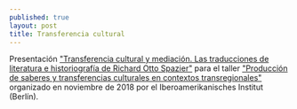 ```yaml
---
published: true
layout: post
title: Transferencia cultural
---
```

Presentación ["Transferencia cultural y mediación. Las traducciones de literatura e historiografía de Richard Otto Spazier"](http://editio.github.io/slides/spazier) para el taller ["Producción de saberes y transferencias culturales en contextos transregionales"](https://www.iai.spk-berlin.de/?id=39) organizado en noviembre de 2018 por el Iberoamerikanisches Institut (Berlín).
